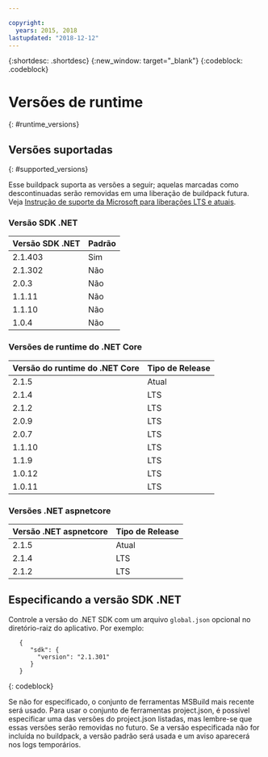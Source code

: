 ```yaml
---

copyright:
  years: 2015, 2018
lastupdated: "2018-12-12"
---
```


{:shortdesc: .shortdesc}
{:new_window: target="_blank"}
{:codeblock: .codeblock}


# Versões de runtime
{: #runtime_versions}

## Versões suportadas
{: #supported_versions}

Esse buildpack suporta as versões a seguir; aquelas marcadas como descontinuadas serão removidas em uma liberação de buildpack futura.  Veja [Instrução de suporte da Microsoft para liberações LTS e atuais](https://www.microsoft.com/net/core/support).


### Versão SDK .NET

| Versão SDK .NET        | Padrão          |
|-------------------------|------------------|
| 2.1.403                 |   Sim            |
| 2.1.302                 |   Não             |
| 2.0.3                   |   Não             |
| 1.1.11                  |   Não             |
| 1.1.10                  |   Não             |
| 1.0.4                   |   Não             |


### Versões de runtime do .NET Core

| Versão do runtime do .NET Core | Tipo de Release      |
|---------------------------|-------------------|
| 2.1.5                     | Atual           |  
| 2.1.4                     | LTS               |
| 2.1.2                     | LTS               |
| 2.0.9                     | LTS               |
| 2.0.7                     | LTS               |
| 1.1.10                    | LTS               |
| 1.1.9                     | LTS               |
| 1.0.12                    | LTS               |
| 1.0.11                    | LTS               |


### Versões .NET aspnetcore

| Versão .NET aspnetcore | Tipo de Release      |
|---------------------------|-------------------|
| 2.1.5                     | Atual           |  
| 2.1.4                     | LTS               |
| 2.1.2                     | LTS               |



## Especificando a versão SDK .NET

Controle a versão do .NET SDK com um arquivo `global.json` opcional no diretório-raiz do aplicativo. Por exemplo:
```
   {
      "sdk": {
        "version": "2.1.301"
      }
   }
```
{: codeblock}

Se não for especificado, o conjunto de ferramentas MSBuild mais recente será usado.  Para usar o conjunto de ferramentas
project.json, é possível especificar uma das versões do project.json listadas, mas lembre-se que essas versões serão
removidas no futuro.  Se a versão especificada não for incluída no buildpack, a versão padrão será usada e um aviso aparecerá nos
logs temporários.

